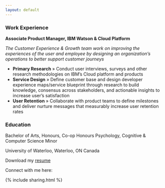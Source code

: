 ```yaml
---
layout: default
---
```


### Work Experience

**Associate Product Manager, IBM Watson & Cloud Platform**


_The Customer Experience & Growth team work on improving the experiences of the user and employee by designing an organization’s operations to better support customer journeys_

- **Primary Research** » Conduct user interviews, surveys and other research methodologies on IBM’s Cloud platform and products
- **Service Design** » Define customer base and design developer experience maps/service blueprint through research to build knowledge, consensus across stakeholders, and actionable insights to increase user’s satisfaction
- **User Retention** » Collaborate with product teams to define milestones and deliver nurture messages that measurably increase user retention rates


### Education

Bachelor of Arts, Honours, Co-op Honours Psychology, Cognitive & Computer Science Minor

University of Waterloo, Waterloo, ON Canada



Download my [resume](/resume.pdf)

Connect with me here:

{% include sharing.html %}
